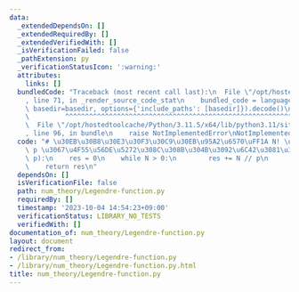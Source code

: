 ```yaml
---
data:
  _extendedDependsOn: []
  _extendedRequiredBy: []
  _extendedVerifiedWith: []
  _isVerificationFailed: false
  _pathExtension: py
  _verificationStatusIcon: ':warning:'
  attributes:
    links: []
  bundledCode: "Traceback (most recent call last):\n  File \"/opt/hostedtoolcache/Python/3.11.5/x64/lib/python3.11/site-packages/onlinejudge_verify/documentation/build.py\"\
    , line 71, in _render_source_code_stat\n    bundled_code = language.bundle(stat.path,\
    \ basedir=basedir, options={'include_paths': [basedir]}).decode()\n          \
    \         ^^^^^^^^^^^^^^^^^^^^^^^^^^^^^^^^^^^^^^^^^^^^^^^^^^^^^^^^^^^^^^^^^^^^^^^^^^^^^^^^^\n\
    \  File \"/opt/hostedtoolcache/Python/3.11.5/x64/lib/python3.11/site-packages/onlinejudge_verify/languages/python.py\"\
    , line 96, in bundle\n    raise NotImplementedError\nNotImplementedError\n"
  code: "# \u30EB\u30B8\u30E3\u30F3\u30C9\u30EB\u95A2\u6570\uFF1A N! \u304C\u7D20\u6570\
    \ p \u3067\u4F55\u56DE\u5272\u308C\u308B\u304B\u3092\u6C42\u3081\u308B\ndef legendre(N,\
    \ p):\n    res = 0\n    while N > 0:\n        res += N // p\n        N //= p\n\
    \    return res\n"
  dependsOn: []
  isVerificationFile: false
  path: num_theory/Legendre-function.py
  requiredBy: []
  timestamp: '2023-10-04 14:54:23+09:00'
  verificationStatus: LIBRARY_NO_TESTS
  verifiedWith: []
documentation_of: num_theory/Legendre-function.py
layout: document
redirect_from:
- /library/num_theory/Legendre-function.py
- /library/num_theory/Legendre-function.py.html
title: num_theory/Legendre-function.py
---
```

